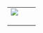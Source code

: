|  |  |  |
| --- | --- | --- |
| ![](../../image/common/uec_header1.jpg) | | |
|  | | |
| |  | | --- | | ![](../../image/common/spacer.gif)    MRI診断画像   患者：男性   - [localizer](mri01.html)- [localizer\_sag\_3slice](mri02.html)- [tof\_fi3d\_tra\_1.0T](mri03.html)- [t2\_tse\_tra](mri04.html)- [t1\_se\_tra](mri05.html)- [t2\_flair\_tra](mri06.html)- [MIP Range](mri07.html)- [MIP Range[1]](mri08.html)- [r-cag](mri09.html)- [l-cag](mri10.html)- [ep2d\_diff\_3scan](mri11.html)- [ep2d\_diff\_3scan\_tr](mri12.html)- [diffusion](mri13.html) | | |  | | --- | | MRI診断画像（7）MIP Range                   [マウスの左ボタンを押しながら左右に動かし、画像を手動で変化させることができます] | |
| |  | | --- | | ![](../../image/common/spacer.gif)   電気通信大学コミュニケーション・ミュージアム第７展示室  東京都調布市小島町電気通信大学コミュニケーション・ミュージアム  UEC Museum of Communications Exhibition Room#7  Kojima-cho, Chofu City, Tokyo, Japan. e-mail: uecmuse@muse.or.jp  Copyright all reserved by UEC Museum of Communications Exhibition Room#7 ![](../../image/common/spacer.gif) | | |
